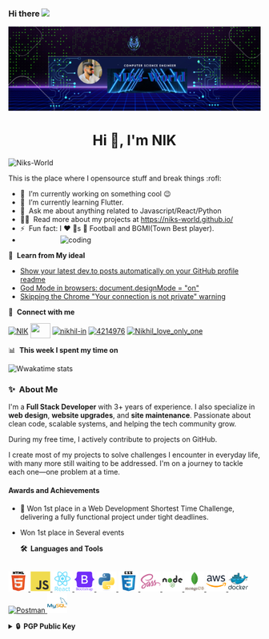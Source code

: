 ### Hi there <a href="https://www.Niks-World.com/"><img src="https://media.giphy.com/media/hvRJCLFzcasrR4ia7z/giphy.gif" width="5%"></a>
![logo](https://github.com/Niks-World/Niks-World/blob/main/NIKs-World.png) 
<h1 align="center">Hi 👋, I'm NIK </h1>
<p align="left"> <img src="https://komarev.com/ghpvc/?username=Niks-World&label=Profile%20views&color=0e75b6&style=flat" alt="Niks-World" /> </p>
This is the place where I opensource stuff and break things :rofl:

- 🔭 &nbsp;I’m currently working on something cool :wink:
- 🌱 &nbsp;I’m currently learning Flutter.
- 💬 &nbsp;Ask me about anything related to Javascript/React/Python
- 👨‍💻 &nbsp;Read more about my projects at <a href="https://niks-world.github.io/" target="_blank" rel="noopener noreferrer">https://niks-world.github.io/</a>
- ⚡ &nbsp;Fun fact: I :heart: :dog:s  🐎  Football and BGMI(Town Best player).
- <img align="right" alt="coding" width="400" src="https://user-images.githubusercontent.com/55389276/140866485-8fb1c876-9a8f-4d6a-98dc-08c4981eaf70.gif">


📕 &nbsp;**Learn from My ideal**
<!-- BLOG-POST-LIST:START -->
- [Show your latest dev.to posts automatically on your GitHub profile readme](https://dev.to/gautamkrishnar/show-your-latest-dev-to-posts-automatically-in-your-github-profile-readme-3nk8)
- [God Mode in browsers: document.designMode = &quot;on&quot;](https://dev.to/gautamkrishnar/god-mode-in-browsers-document-designmode-on-2pmo)
- [Skipping the Chrome &quot;Your connection is not private&quot; warning](https://dev.to/gautamkrishnar/quickbits-1-skipping-the-chrome-your-connection-is-not-private-warning-4kp1)
<!-- BLOG-POST-LIST:END -->

🔗 &nbsp;**Connect with me**
<p align="left">
<a href="https://dev.to/niksworld" target="#_blank"><img align="center" src="https://cdn.jsdelivr.net/npm/simple-icons@3.0.1/icons/dev-dot-to.svg" alt="NIK" height="30" width="40" /></a>
<a href="https://x.com/nikhilbodhgaya" target="blank"><img align="center" src="https://about.x.com/content/dam/about-twitter/x/brand-toolkit/logo-black.png.twimg.1920.png" alt="" height="30" width="40" /></a>
<a href="https://linkedin.com/in/nikhil-in" target="blank"><img align="center" src="https://raw.githubusercontent.com/rahuldkjain/github-profile-readme-generator/master/src/images/icons/Social/linked-in-alt.svg" alt="nikhil-in" height="30" width="40" /></a>
<a href="https://stackoverflow.com/users/22091066/niks-world" target="blank"><img align="center" src="https://raw.githubusercontent.com/rahuldkjain/github-profile-readme-generator/master/src/images/icons/Social/stack-overflow.svg" alt="4214976" height="30" width="40" /></a>
<a href="https://instagram.com/Nikhil_love_only_one" target="blank"><img align="center" src="https://raw.githubusercontent.com/rahuldkjain/github-profile-readme-generator/master/src/images/icons/Social/instagram.svg" alt="Nikhil_love_only_one" height="30" width="40" /></a>

📊 &nbsp;**This week I spent my time on**

![Wwakatime stats](https://github-readme-stats-taupe-two.vercel.app/api/wakatime?username=gautamkrishnar&hide_title=true&hide_border=true&langs_count=5&bg_color=00000000&text_color=777)
  
### ✨&nbsp; About Me

I'm a **Full Stack Developer** with 3+ years of experience. I also specialize in **web design**, **website upgrades**, and **site maintenance**. Passionate about clean code, scalable systems, and helping the tech community grow.


During my free time, I actively contribute to projects on GitHub.
  

I create most of my projects to solve challenges I encounter in everyday life, with many more still waiting to be addressed. I'm on a journey to tackle each one—one problem at a time.

#### Awards and Achievements
- 🥇 Won 1st place in a Web Development Shortest Time Challenge, delivering a fully functional project under tight deadlines.
- Won 1st place in Several events
  

  <summary><b>🛠️&nbsp;&nbsp;Languages&nbsp;and&nbsp;Tools</b></summary>
  <br/>
  <p align="left"> 


<a href="https://www.w3.org/html/" target="_blank" rel="noopener noreferrer">
  <img src="https://raw.githubusercontent.com/devicons/devicon/master/icons/html5/html5-original-wordmark.svg" alt="HTML5" width="40" height="40"/>
</a>

<a href="https://developer.mozilla.org/en-US/docs/Web/JavaScript" target="_blank" rel="noopener noreferrer">
  <img src="https://raw.githubusercontent.com/devicons/devicon/master/icons/javascript/javascript-original.svg" alt="JavaScript" width="40" height="40"/>
</a>
<a href="https://reactjs.org/" target="_blank" rel="noopener noreferrer">
  <img src="https://raw.githubusercontent.com/devicons/devicon/master/icons/react/react-original-wordmark.svg" alt="React" width="40" height="40"/>
</a>
<a href="https://getbootstrap.com" target="_blank" rel="noopener noreferrer">
  <img src="https://raw.githubusercontent.com/devicons/devicon/master/icons/bootstrap/bootstrap-plain-wordmark.svg" alt="Bootstrap" width="40" height="40"/>
</a>

<a href="https://www.python.org" target="_blank" rel="noopener noreferrer">
  <img src="https://raw.githubusercontent.com/devicons/devicon/master/icons/python/python-original.svg" alt="Python" width="40" height="40"/>
</a>

<a href="https://www.w3schools.com/css/" target="_blank" rel="noopener noreferrer">
  <img src="https://raw.githubusercontent.com/devicons/devicon/master/icons/css3/css3-original-wordmark.svg" alt="CSS3" width="40" height="40" />
</a>
<a href="https://sass-lang.com" target="_blank" rel="noopener noreferrer">
  <img src="https://raw.githubusercontent.com/devicons/devicon/master/icons/sass/sass-original.svg" alt="Sass" width="40" height="40"/>
</a>


<a href="https://nodejs.org" target="_blank" rel="noopener noreferrer">
  <img src="https://raw.githubusercontent.com/devicons/devicon/master/icons/nodejs/nodejs-original-wordmark.svg" alt="Node.js" width="40" height="40"/>
</a>
<a href="https://www.mongodb.com/" target="_blank" rel="noopener noreferrer">
  <img src="https://raw.githubusercontent.com/devicons/devicon/master/icons/mongodb/mongodb-original-wordmark.svg" alt="MongoDB" width="40" height="40"/>
</a>


  <a href="https://aws.amazon.com" target="_blank" rel="noopener noreferrer">
  <img src="https://raw.githubusercontent.com/devicons/devicon/master/icons/amazonwebservices/amazonwebservices-original-wordmark.svg" alt="AWS" width="40" height="40"/>
</a>


<a href="https://www.docker.com" target="_blank" rel="noopener noreferrer">
  <img src="https://raw.githubusercontent.com/devicons/devicon/master/icons/docker/docker-original-wordmark.svg" alt="Docker" width="40" height="40"/>
</a>

<a href="https://postman.com" target="_blank" rel="noopener noreferrer">
  <img src="https://www.vectorlogo.zone/logos/getpostman/getpostman-icon.svg" alt="Postman" width="40" height="40"/>
</a>
<a href="https://www.mysql.com/" target="_blank" rel="noopener noreferrer">
  <img src="https://raw.githubusercontent.com/devicons/devicon/master/icons/mysql/mysql-original-wordmark.svg" alt="MySQL" width="40" height="40"/>
</a>
 </p>



<details>
  <summary><b>🔒&nbsp;&nbsp;PGP&nbsp;Public&nbsp;Key</b></summary>
  <br/>

```
Pretty Good Privacy encryption tool

```
</details>
